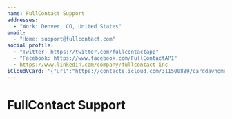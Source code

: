 ```yaml
---
name: FullContact Support
addresses:
  - "Work: Denver, CO, United States"
email:
  - "Home: support@fullcontact.com"
social profile:
  - "Twitter: https://twitter.com/fullcontactapp"
  - "Facebook: https://www.facebook.com/FullContactAPI"
  - https://www.linkedin.com/company/fullcontact-inc-
iCloudVCard: '{"url":"https://contacts.icloud.com/311500889/carddavhome/card/4b02b7d1-9054-11e5-acd2-0e796c342b6f.vcf","etag":"\"kmfhafjl\"","data":"BEGIN:VCARD\r\nVERSION:3.0\r\nFN:\r\nN:Support;FullContact;;;\r\nUID:4b02b7d1-9054-11e5-acd2-0e796c342b6f\r\nADR;TYPE=WORK:;;;Denver;CO;;United States;\r\nitem0.X-ABLABEL:linkedincompany\r\nPRODID:ez-vcard 0.9.13-fc\r\nREV:2025-04-03T22:07:34Z\r\nORG:;\r\nEMAIL;TYPE=HOME:support@fullcontact.com\r\nPHOTO;VALUE=uri:https://d2ojpxxtu63wzl.cloudfront.net/static/3776e50b813882\r\n fbe452c7a417e3cad0_7b2f75483ad9c54b733562db5e16cc4626431eded7a881c2203ffa71\r\n a20e4d5e\r\nX-SOCIALPROFILE;TYPE=twitter;X-USER=fullcontactapp:https://twitter.com/full\r\n contactapp\r\nX-SOCIALPROFILE;TYPE=facebook;X-USER=FullContactAPI:https://www.facebook.co\r\n m/FullContactAPI\r\nitem0.X-SOCIALPROFILE;X-USER=fullcontact-inc-:https://www.linkedin.com/comp\r\n any/fullcontact-inc-\r\nEND:VCARD"}'
---
```

# FullContact Support